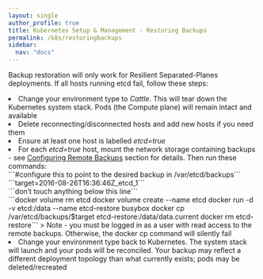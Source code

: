 ```yaml
---
layout: single
author_profile: true
title: Kubernetes Setup & Management - Restoring Backups
permalink: /k8s/restoringbackups
sidebar:
  nav: "docs"
---
```

Backup restoration will only work for Resilient Separated-Planes deployments. If all hosts running etcd fail, follow these steps:
<li>Change your environment type to <i>Cattle</i>. This will tear down the Kubernetes system stack. Pods (the Compute plane) will remain intact and available</li>
<li>Delete reconnecting/disconnected hosts and add new hosts if you need them</li>
<li>Ensure at least one host is labelled <i>etcd=true</i></li>
<li>For each <i>etcd=true</i> host, mount the network storage containing backups - see <a href="./remotebackups">Configuring Remote Backups</a> section for details. Then run these commands:</li>
```#configure this to point to the desired backup in /var/etcd/backups```<br>
```target=2016-08-26T16:36:46Z_etcd_1```<br>
```don’t touch anything below this line```<br>
```docker volume rm etcd docker volume create --name etcd docker run -d -v etcd:/data --name etcd-restore busybox docker cp /var/etcd/backups/$target etcd-restore:/data/data.current docker rm etcd-restore```
> Note - you must be logged in as a user with read access to the remote backups. Otherwise, the docker cp command will silently fail
<li>Change your environment type back to Kubernetes. The system stack will launch and your pods will be reconciled. Your backup may reflect a different deployment topology than what currently exists; pods may be deleted/recreated</li>


